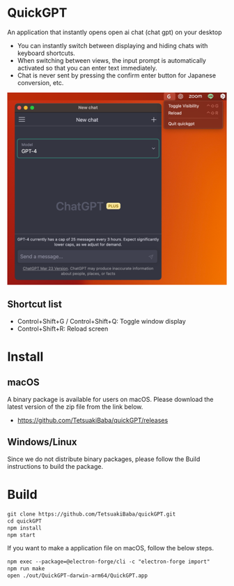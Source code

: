 # QuickGPT

An application that instantly opens open ai chat (chat gpt) on your desktop

 * You can instantly switch between displaying and hiding chats with keyboard shortcuts.
 * When switching between views, the input prompt is automatically activated so that you can enter text immediately.
 * Chat is never sent by pressing the confirm enter button for Japanese conversion, etc.


![](./teaser.png)

## Shortcut list
 - Control+Shift+G / Control+Shift+Q: Toggle window display
 - Control+Shift+R: Reload screen

# Install

## macOS
A binary package is available for users on macOS. Please download the latest version of the zip file from the link below.
 * https://github.com/TetsuakiBaba/quickGPT/releases

## Windows/Linux
Since we do not distribute binary packages, please follow the Build instructions to build the package.

# Build
```
git clone https://github.com/TetsuakiBaba/quickGPT.git
cd quickGPT
npm install
npm start
```

If you want to make a application file on macOS, follow the below steps.

```
npm exec --package=@electron-forge/cli -c "electron-forge import"
npm run make
open ./out/QuickGPT-darwin-arm64/QuickGPT.app 
```
